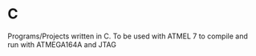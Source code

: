 # C

  Programs/Projects written in C. To be used with ATMEL 7 to compile and run with ATMEGA164A and JTAG
